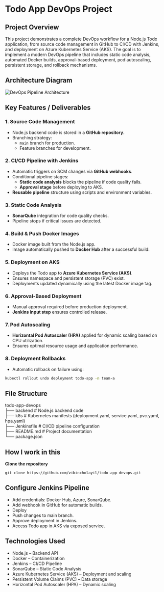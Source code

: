 # Todo App DevOps Project

## Project Overview
This project demonstrates a complete DevOps workflow for a Node.js Todo application, from source code management in GitHub to CI/CD with Jenkins, and deployment on Azure Kubernetes Service (AKS). The goal is to implement a modern DevOps pipeline that includes static code analysis, automated Docker builds, approval-based deployment, pod autoscaling, persistent storage, and rollback mechanisms.  

## Architecture Diagram
![DevOps Pipeline Architecture](https://raw.githubusercontent.com/username/repo/main/images/ach01.png)



## Key Features / Deliverables

### 1. Source Code Management
- Node.js backend code is stored in a **GitHub repository**.
- Branching strategy:
  - `main` branch for production.
  - Feature branches for development.

### 2. CI/CD Pipeline with Jenkins
- Automatic triggers on SCM changes via **GitHub webhooks**.
- Conditional pipeline stages:
  - **Static code analysis** blocks the pipeline if code quality fails.
  - **Approval stage** before deploying to AKS.
- **Reusable pipeline** structure using scripts and environment variables.

### 3. Static Code Analysis
- **SonarQube** integration for code quality checks.
- Pipeline stops if critical issues are detected.

### 4. Build & Push Docker Images
- Docker image built from the Node.js app.
- Image automatically pushed to **Docker Hub** after a successful build.

### 5. Deployment on AKS
- Deploys the Todo app to **Azure Kubernetes Service (AKS)**.
- Ensures namespace and persistent storage (PVC) exist.
- Deployments updated dynamically using the latest Docker image tag.

### 6. Approval-Based Deployment
- Manual approval required before production deployment.
- **Jenkins input step** ensures controlled release.

### 7. Pod Autoscaling
- **Horizontal Pod Autoscaler (HPA)** applied for dynamic scaling based on CPU utilization.
- Ensures optimal resource usage and application performance.

### 8. Deployment Rollbacks
- Automatic rollback on failure using:

```bash
kubectl rollout undo deployment todo-app -n team-a
```

## File Structure
todo-app-devops  
├── backend              # Node.js backend code  
├── k8s                  # Kubernetes manifests (deployment.yaml, service.yaml, pvc.yaml, hpa.yaml)  
├── Jenkinsfile          # CI/CD pipeline configuration  
├── README.md            # Project documentation  
└── package.json  

## How I work in this

**Clone the repository**
```
git clone https://github.com/vibincholayil/todo-app-devops.git
```

## Configure Jenkins Pipeline
- Add credentials: Docker Hub, Azure, SonarQube.
- Add webhook in GitHub for automatic builds.
- Deploy
- Push changes to main branch.
- Approve deployment in Jenkins.
- Access Todo app in AKS via exposed service.

## Technologies Used
- Node.js – Backend API
- Docker – Containerization
- Jenkins – CI/CD Pipeline
- SonarQube – Static Code Analysis
- Azure Kubernetes Service (AKS) – Deployment and scaling
- Persistent Volume Claims (PVC) – Data storage
- Horizontal Pod Autoscaler (HPA) – Dynamic scaling
